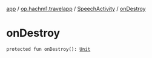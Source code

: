 [app](../../index.md) / [op.hachm1.travelapp](../index.md) / [SpeechActivity](index.md) / [onDestroy](./on-destroy.md)

# onDestroy

`protected fun onDestroy(): `[`Unit`](https://kotlinlang.org/api/latest/jvm/stdlib/kotlin/-unit/index.html)